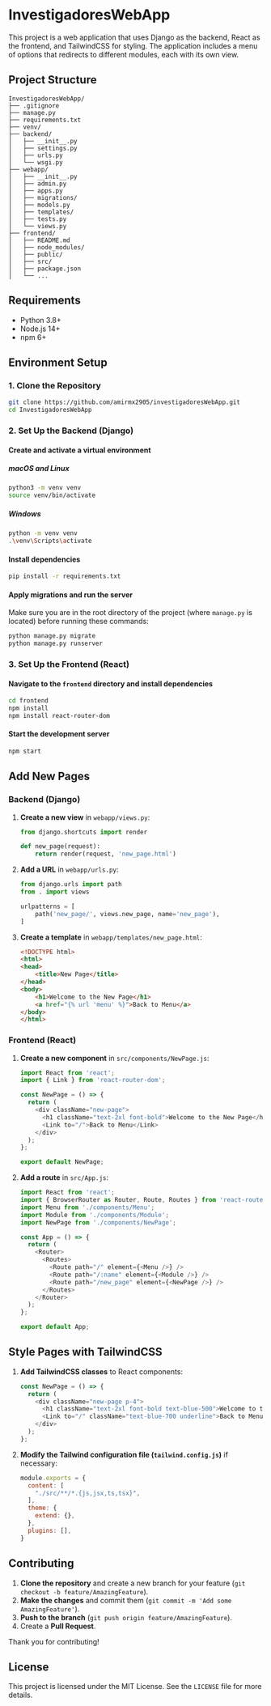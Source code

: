 # InvestigadoresWebApp

This project is a web application that uses Django as the backend, React as the frontend, and TailwindCSS for styling. The application includes a menu of options that redirects to different modules, each with its own view.

## Project Structure

```
InvestigadoresWebApp/
├── .gitignore
├── manage.py
├── requirements.txt
├── venv/
├── backend/
│   ├── __init__.py
│   ├── settings.py
│   ├── urls.py
│   └── wsgi.py
├── webapp/
│   ├── __init__.py
│   ├── admin.py
│   ├── apps.py
│   ├── migrations/
│   ├── models.py
│   ├── templates/
│   ├── tests.py
│   └── views.py
├── frontend/
│   ├── README.md
│   ├── node_modules/
│   ├── public/
│   ├── src/
│   ├── package.json
│   └── ...
```

## Requirements

- Python 3.8+
- Node.js 14+
- npm 6+

## Environment Setup

### 1. Clone the Repository

```bash
git clone https://github.com/amirmx2905/investigadoresWebApp.git
cd InvestigadoresWebApp
```

### 2. Set Up the Backend (Django)

#### Create and activate a virtual environment

##### macOS and Linux

```bash
python3 -m venv venv
source venv/bin/activate
```

##### Windows

```bash
python -m venv venv
.\venv\Scripts\activate
```

#### Install dependencies

```bash
pip install -r requirements.txt
```

#### Apply migrations and run the server

Make sure you are in the root directory of the project (where `manage.py` is located) before running these commands:

```bash
python manage.py migrate
python manage.py runserver
```

### 3. Set Up the Frontend (React)

#### Navigate to the `frontend` directory and install dependencies

```bash
cd frontend
npm install
npm install react-router-dom 
```

#### Start the development server

```bash
npm start
```

## Add New Pages

### Backend (Django)

1. **Create a new view** in `webapp/views.py`:
    ```python
    from django.shortcuts import render

    def new_page(request):
        return render(request, 'new_page.html')
    ```

2. **Add a URL** in `webapp/urls.py`:
    ```python
    from django.urls import path
    from . import views

    urlpatterns = [
        path('new_page/', views.new_page, name='new_page'),
    ]
    ```

3. **Create a template** in `webapp/templates/new_page.html`:
    ```html
    <!DOCTYPE html>
    <html>
    <head>
        <title>New Page</title>
    </head>
    <body>
        <h1>Welcome to the New Page</h1>
        <a href="{% url 'menu' %}">Back to Menu</a>
    </body>
    </html>
    ```

### Frontend (React)

1. **Create a new component** in `src/components/NewPage.js`:
    ```javascript
    import React from 'react';
    import { Link } from 'react-router-dom';

    const NewPage = () => {
      return (
        <div className="new-page">
          <h1 className="text-2xl font-bold">Welcome to the New Page</h1>
          <Link to="/">Back to Menu</Link>
        </div>
      );
    };

    export default NewPage;
    ```

2. **Add a route** in `src/App.js`:
    ```javascript
    import React from 'react';
    import { BrowserRouter as Router, Route, Routes } from 'react-router-dom';
    import Menu from './components/Menu';
    import Module from './components/Module';
    import NewPage from './components/NewPage';

    const App = () => {
      return (
        <Router>
          <Routes>
            <Route path="/" element={<Menu />} />
            <Route path="/:name" element={<Module />} />
            <Route path="/new_page" element={<NewPage />} />
          </Routes>
        </Router>
      );
    };

    export default App;
    ```

## Style Pages with TailwindCSS

1. **Add TailwindCSS classes** to React components:
    ```javascript
    const NewPage = () => {
      return (
        <div className="new-page p-4">
          <h1 className="text-2xl font-bold text-blue-500">Welcome to the New Page</h1>
          <Link to="/" className="text-blue-700 underline">Back to Menu</Link>
        </div>
      );
    };
    ```

2. **Modify the Tailwind configuration file (`tailwind.config.js`)** if necessary:
    ```javascript
    module.exports = {
      content: [
        "./src/**/*.{js,jsx,ts,tsx}",
      ],
      theme: {
        extend: {},
      },
      plugins: [],
    }
    ```

## Contributing

1. **Clone the repository** and create a new branch for your feature (`git checkout -b feature/AmazingFeature`).
2. **Make the changes** and commit them (`git commit -m 'Add some AmazingFeature'`).
3. **Push to the branch** (`git push origin feature/AmazingFeature`).
4. Create a **Pull Request**.

Thank you for contributing!

## License

This project is licensed under the MIT License. See the `LICENSE` file for more details.
